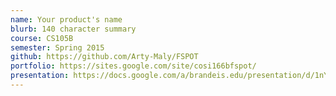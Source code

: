 ```yaml
---
name: Your product's name
blurb: 140 character summary
course: CS105B
semester: Spring 2015
github: https://github.com/Arty-Maly/FSPOT
portfolio: https://sites.google.com/site/cosi166bfspot/
presentation: https://docs.google.com/a/brandeis.edu/presentation/d/1nY0fst7un3gccX-3AXaUt93OqnHABN8J-s3LfxFF73M/edit?usp=sharing
---
```

